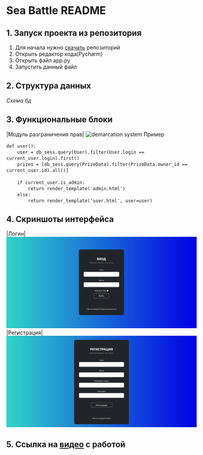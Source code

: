 # Sea Battle README
## 1. Запуск проекта из репозитория
1) Для начала нужно [скачать](https://github.com/QvkkpotentialExplorer/Sea_battle-) репозиторий
2) Открыть редактор кода(Pycharm)
3) Открыть  файл app.py
4) Запустить данный файл
## 2. Структура данных
*Схема бд*
## 3. Функциональные блоки
|Модуль разграничения прав|
![demarcation system](images/Codeblocks/demarcation_module.png)
Пример
```
def user():
    user = db_sess.query(User).filter(User.login == current_user.login).first()
    prizes = [db_sess.query(PrizeData).filter(PrizeData.owner_id == current_user.id).all()]

    if current_user.is_admin:
        return render_template('admin.html')
    else:
        return render_template('user.html', user=user)
```
## 4. Скриншоты интерфейса
|Логин|
![Login interface](images/Screenshots/Login.png)
|Регистрация|
![Registration](images/Screenshots/Registration.png)
## 5. Ссылка на [видео](https://www.youtube.com/) с работой

